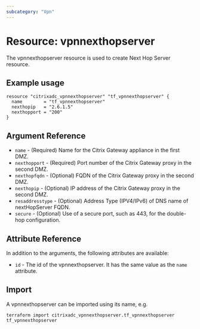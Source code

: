 ```yaml
---
subcategory: "Vpn"
---
```


# Resource: vpnnexthopserver

The vpnnexthopserver resource is used to create Next Hop Server resource.


## Example usage

```hcl
resource "citrixadc_vpnnexthopserver" "tf_vpnnexthopserver" {
  name        = "tf_vpnnexthopserver"
  nexthopip   = "2.6.1.5"
  nexthopport = "200"
}
```


## Argument Reference

* `name` - (Required) Name for the Citrix Gateway appliance in the first DMZ.
* `nexthopport` - (Required) Port number of the Citrix Gateway proxy in the second DMZ.
* `nexthopfqdn` - (Optional) FQDN of the Citrix Gateway proxy in the second DMZ.
* `nexthopip` - (Optional) IP address of the Citrix Gateway proxy in the second DMZ.
* `resaddresstype` - (Optional) Address Type (IPV4/IPv6) of DNS name of nextHopServer FQDN.
* `secure` - (Optional) Use of a secure port, such as 443, for the double-hop configuration.


## Attribute Reference

In addition to the arguments, the following attributes are available:

* `id` - The id of the vpnnexthopserver. It has the same value as the `name` attribute.


## Import

A vpnnexthopserver can be imported using its name, e.g.

```shell
terraform import citrixadc_vpnnexthopserver.tf_vpnnexthopserver tf_vpnnexthopserver
```
